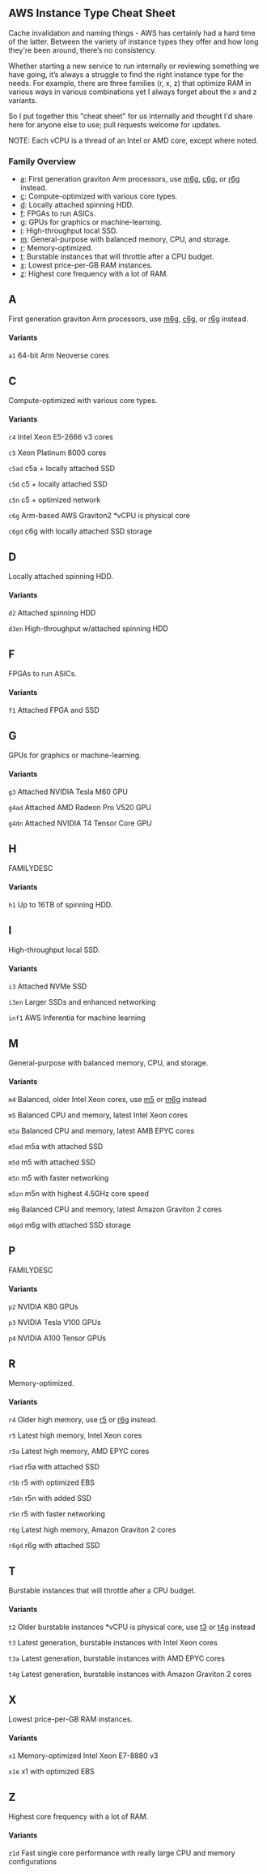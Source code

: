 ## AWS Instance Type Cheat Sheet

Cache invalidation and naming things - AWS has certainly had a hard time of the latter. Between the variety of instance types they offer and how long they're been around, there’s no consistency.

Whether starting a new service to run internally or reviewing something we have going, it’s always a struggle to find the right instance type for the needs. For example, there are three families (r, x, z) that optimize RAM in various ways in various combinations yet I always forget about the x and z variants. 

So I put together this "cheat sheet" for us internally and thought I'd share here for anyone else to use; pull requests welcome for updates. 

NOTE: Each vCPU is a thread of an Intel or AMD core, except where noted.

### Family Overview

* [a](#a): First generation graviton Arm processors, use [m6g](#m6g), [c6g](#c6g), or [r6g](#r6g) instead.
* [c](#c): Compute-optimized with various core types.
* [d](#d): Locally attached spinning HDD.
* [f](#f): FPGAs to run ASICs.
* [g](#g): GPUs for graphics or machine-learning.
* [i](#i): High-throughput local SSD.
* [m](#m): General-purpose with balanced memory, CPU, and storage.
* [r](#r): Memory-optimized.
* [t](#t): Burstable instances that will throttle after a CPU budget.
* [x](#x): Lowest price-per-GB RAM instances.
* [z](#z): Highest core frequency with a lot of RAM.

## A

First generation graviton Arm processors, use [m6g](#m6g), [c6g](#c6g), or [r6g](#r6g) instead.

#### Variants

`a1` <a name="a1"></a>64-bit Arm Neoverse cores


## C

Compute-optimized with various core types.

#### Variants


`c4` <a name="c4"></a>Intel Xeon E5-2666 v3 cores

`c5` <a name="c5"></a>Xeon Platinum 8000 cores

`c5ad` <a name="c5ad"></a>c5a + locally attached SSD

`c5d` <a name="c5d"></a>c5 + locally attached SSD

`c5n` <a name="c5n"></a>c5 + optimized network

`c6g` <a name="c6g"></a>Arm-based AWS Graviton2 *vCPU is physical core

`c6gd` <a name="c6gd"></a>c6g with locally attached SSD storage



## D

Locally attached spinning HDD.

#### Variants

`d2` <a name="d2"></a>Attached spinning HDD

`d3en` <a name="d3en"></a>High-throughput w/attached spinning HDD


## F

FPGAs to run ASICs.

#### Variants

`f1` <a name="f1"></a>Attached FPGA and SSD


## G

GPUs for graphics or machine-learning.

#### Variants

`g3` <a name="g3"></a>Attached NVIDIA Tesla M60 GPU

`g4ad` <a name="g4ad"></a>Attached AMD Radeon Pro V520 GPU

`g4dn` <a name="g4dn"></a>Attached NVIDIA T4 Tensor Core GPU


## H

FAMILYDESC

#### Variants

`h1` <a name="h1"></a>Up to 16TB of spinning HDD.


## I

High-throughput local SSD.

#### Variants


`i3` <a name="i3"></a>Attached NVMe SSD

`i3en` <a name="i3en"></a>Larger SSDs and enhanced networking

`inf1` <a name="inf1"></a>AWS Inferentia for machine learning


## M

General-purpose with balanced memory, CPU, and storage.

#### Variants


`m4` <a name="m4"></a>Balanced, older Intel Xeon cores, use [m5](#m5) or [m6g](#m6g) instead

`m5` <a name="m5"></a>Balanced CPU and memory, latest Intel Xeon cores

`m5a` <a name="m5a"></a>Balanced CPU and memory, latest AMB EPYC cores

`m5ad` <a name="m5ad"></a>m5a with attached SSD

`m5d` <a name="m5d"></a>m5 with attached SSD


`m5n` <a name="m5n"></a>m5 with faster networking

`m5zn` <a name="m5zn"></a>m5n with highest 4.5GHz core speed

`m6g` <a name="m6g"></a>Balanced CPU and memory, latest Amazon Graviton 2 cores

`m6gd` <a name="m6gd"></a>m6g with attached SSD storage


## P

FAMILYDESC

#### Variants

`p2` <a name="p2"></a>NVIDIA K80 GPUs

`p3` <a name="p3"></a>NVIDIA Tesla V100 GPUs

`p4` <a name="p4"></a>NVIDIA A100 Tensor GPUs


## R

Memory-optimized.

#### Variants


`r4` <a name="r4"></a>Older high memory, use [r5](#r5) or [r6g](#r6g) instead.

`r5` <a name="r5"></a>Latest high memory, Intel Xeon cores

`r5a` <a name="r5a"></a>Latest high memory, AMD EPYC cores

`r5ad` <a name="r5ad"></a>r5a with attached SSD

`r5b` <a name="r5b"></a>r5 with optimized EBS

`r5dn` <a name="r5dn"></a>r5n with added SSD

`r5n` <a name="r5n"></a>r5 with faster networking

`r6g` <a name="r6g"></a>Latest high memory, Amazon Graviton 2 cores

`r6gd` <a name="r6gd"></a>r6g with attached SSD


## T

Burstable instances that will throttle after a CPU budget.

#### Variants


`t2` <a name="t2"></a>Older burstable instances *vCPU is physical core, use [t3](#t3) or [t4g](#t4g) instead

`t3` <a name="t3"></a>Latest generation, burstable instances with Intel Xeon cores

`t3a` <a name="t3a"></a>Latest generation, burstable instances with AMD EPYC cores

`t4g` <a name="t4g"></a>Latest generation, burstable instances with Amazon Graviton 2 cores


## X

Lowest price-per-GB RAM instances.

#### Variants

`x1` <a name="x1"></a>Memory-optimized Intel Xeon E7-8880 v3

`x1e` <a name="x1e"></a>x1 with optimized EBS


## Z

Highest core frequency with a lot of RAM.

#### Variants

`z1d` <a name="z1d"></a>Fast single core performance with really large CPU and memory configurations
